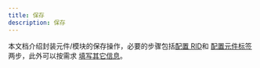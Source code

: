 ```yaml
---
title: 保存
description: 保存
---
```


本文档介绍封装元件/模块的保存操作，必要的步骤包括[配置 RID](#配置-rid)和 [配置元件标签](#元件标签)两步，此外可以按需求 [填写其它信息](#其他信息描述文档等)。

